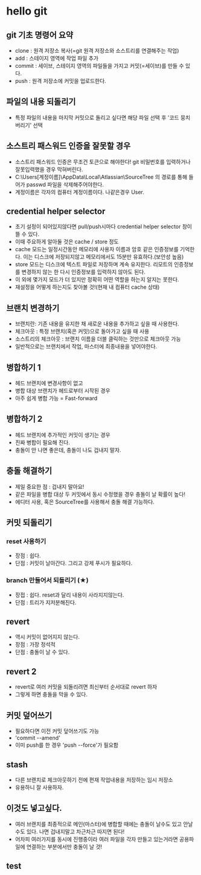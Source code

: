 # hello git

## git 기초 명령어 요약

- clone : 원격 저장소 복사(=git 원격 저장소와 소스트리를 연결해주는 작업)
- add : 스테이지 영역에 작업 파일 추가
- commit : 세이브, 스테이지 영역의 파일들을 가지고 커밋(=세이브)를 만들 수 있다.
- push : 원격 저장소에 커밋을 업로드한다.

## 파일의 내용 되돌리기

- 특정 파일의 내용을 마지막 커밋으로 돌리고 싶다면 해당 파일 선택 후 '코드 뭉치 버리기' 선택

## 소스트리 패스워드 인증을 잘못할 경우

- 소스트리 패스워드 인증은 무조건 토큰으로 해야한다! git 비밀번호를 입력하거나 잘못입력했을 경우 막혀버린다.
- C:\Users\[계정이름]\AppData\Local\Atlassian\SourceTree
의 경로를 통해 들어가 passwd 파일을 삭제해주어야한다. 
- 계정이름은 각자의 컴퓨터 계정이름이다. 나같은경우 User.

## credential helper selector

- 초기 설정이 되어있지않다면 pull/push시마다  credential helper selector 창이 뜰 수 있다.
- 이때 주요하게 알아둘 것은 cache / store 정도
- cache 모드는 일정시간동안 메모리에 사용자 이름과 암호 같은 인증정보를 기억한다. 이는 디스크에 저장되지않고 메모리에서도 15분만 유효하다.(보안성 높음)
- store 모드는 디스크에 텍스트 파일로 저장하며 계속 유지한다. 리모트의 인증정보를 변경하지 않는 한 다시 인증정보를 입력하지 않아도 된다.
- 이 외에 몇가지 모드가 더 있지만 정확히 어떤 역할을 하는지 알지는 못한다.
- 재설정을 어떻게 하는지도 찾아볼 것!(현재 내 컴퓨터 cache 상태)

## 브랜치 변경하기

- 브랜치란: 기존 내용을 유지한 채 새로운 내용을 추가하고 싶을 때 사용한다.
- 체크아웃 :  특정 브랜치(혹은 커밋)으로 돌아가고 싶을 때 사용
- 소스트리의 체크아웃 : 브랜치 이름을 더블 클릭하는 것만으로 체크아웃 가능
- 일반적으로는 브랜치에서 작업, 마스터에 최종내용을 넣어야한다. 

## 병합하기 1

- 헤드 브랜치에 변경사항이 없고 
- 병합 대상 브랜치가 헤드로부터 시작된 경우
- 아주 쉽게 병합 가능 = Fast-forward

## 병합하기 2

- 헤드 브랜치에 추가적인 커밋이 생기는 경우
- 진짜 병합이 필요해 진다.
- 충돌이 안 나면 좋은데, 충돌이 나도 겁내지 말자.

## 충돌 해결하기

- 제일 중요한 점 : 겁내지 말아요!
- 같은 파일을 병합 대상 두 커밋에서 동시 수정했을 경우 충돌이 날 확률이 높다!
- 에디터 사용, 혹은 SourceTree를 사용해서 충돌 해결 가능하다.

## 커밋 되돌리기

### reset 사용하기

- 장점 : 쉽다.
- 단점 : 커밋이 날아간다. 그리고 강제 푸시가 필요하다.

### branch 만들어서 되돌리기 (★)

- 장접 : 쉽다. reset과 달리 내용이 사라지지않는다.
- 단점 : 트리가 지저분해진다.

## revert

- 역시 커밋이 없어지지 않는다.
- 장점 : 가장 정석적
- 단점 : 충돌이 날 수 있다.

## revert 2

- revert로 여러 커밋을 되돌리려면 최신부터 순서대로 revert 하자
- 그렇게 하면 충돌을 막을 수 있다.

## 커밋 덮어쓰기

- 필요하다면 이전 커밋 덮어쓰기도 가능
- 'commit --amend'
- 이미 push를 한 경우 'push --force'가 필요함

## stash

- 다른 브랜치로 체크아웃하기 전에 편재 작업내용을 저장하는 임시 저장소
- 유용하니 잘 사용하자.

## 이것도 넣고싶다.

- 여러 브랜치를 최종적으로 메인(마스터)에 병합할 때에는 충돌이 날수도 있고 안날 수도 있다. 나면 겁내지말고 차근차근 따지면 된다!
- 어차피 여러가지를 동시에 진행중이라 여러 파일을 각자 만들고 있는거라면 공용파일에 연결하는 부분에서만 충돌이 날 것!

## test